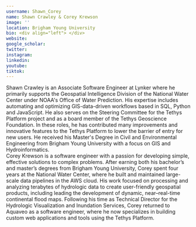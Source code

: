 ```yaml
---
username: Shawn_Corey
name: Shawn Crawley & Corey Krewson
image: ''
location: Brigham Young University
bio: <div align="left"> </div>
website:
google_scholar:
twitter: 
instagram: 
linkedin:
youtube:
tiktok:
---
```


<div align="left">
Shawn Crawley is an Associate Software Engineer at Lynker where he primarily supports the Geospatial Intelligence Division of the National Water Center under NOAA's Office of Water Prediction. His expertise includes automating and optimizing GIS-data-driven workflows based in SQL, Python and JavaScript. He also serves on the Steering Committee for the Tethys Platform project and as a board member of the Tethys Geoscience Foundation. In these roles, he has contributed many improvements and innovative features to the Tethys Platform to lower the barrier of entry for new users. He received his Master's Degree in Civil and Environmental Engineering from Brigham Young University with a focus on GIS and Hydroinformatics.
</div>

<div align="left">
Corey Krewson is a software engineer with a passion for developing simple, effective solutions to complex problems. After earning both his bachelor’s and master’s degrees from Brigham Young University, Corey spent four years at the National Water Center, where he built and maintained large-scale data pipelines in the AWS cloud. His work focused on processing and analyzing terabytes of hydrologic data to create user-friendly geospatial products, including leading the development of dynamic, near–real-time continental flood maps.
Following his time as Technical Director for the Hydrologic Visualization and Inundation Services, Corey returned to Aquaveo as a software engineer, where he now specializes in building custom web applications and tools using the Tethys Platform.
</div>